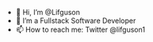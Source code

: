 - 👋 Hi, I’m @Lifguson
- 👀 I’m a Fullstack Software Developer
- 📫 How to reach me: Twitter @lifguson1

<!---
Lifguson/Lifguson is a ✨ special ✨ repository because its `README.md` (this file) appears on your GitHub profile.
You can click the Preview link to take a look at your changes.
--->

